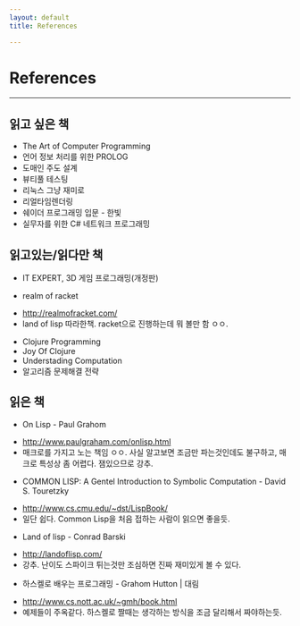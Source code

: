 ```yaml
---
layout: default
title: References

---
```


# References

---------------

## 읽고 싶은 책
* The Art of Computer Programming
* 언어 정보 처리를 위한 PROLOG
* 도매인 주도 설계
* 뷰티풀 테스팅
* 리눅스 그냥 재미로
* 리얼타임렌더링
* 쉐이더 프로그래밍 입문 - 한빛
* 실무자를 위한 C# 네트워크 프로그래밍

## 읽고있는/읽다만 책
* IT EXPERT, 3D 게임 프로그래밍(개정판)

* realm of racket
 - http://realmofracket.com/
 - land of lisp 따라한책. racket으로 진행하는데 뭐 볼만 함 ㅇㅇ.

* Clojure Programming
* Joy Of Clojure
* Understading Computation
* 알고리즘 문제해결 전략

## 읽은 책
* On Lisp - Paul Grahom
 - http://www.paulgraham.com/onlisp.html
 - 매크로를 가지고 노는 책임 ㅇㅇ. 사실 알고보면 조금만 파는것인데도 불구하고, 매크로 특성상 좀 어렵다. 잼있으므로 강추.

* COMMON LISP: A Gentel Introduction to Symbolic Computation - David S. Touretzky
 - http://www.cs.cmu.edu/~dst/LispBook/
 - 일단 쉽다. Common Lisp을 처음 접하는 사람이 읽으면 좋을듯.

* Land of lisp - Conrad Barski
 - http://landoflisp.com/
 - 강추. 난이도 스파이크 튀는것만 조심하면 진짜 재미있게 볼 수 있다.

* 하스켈로 배우는 프로그래밍 - Grahom Hutton | 대림
 - http://www.cs.nott.ac.uk/~gmh/book.html
 - 예제들이 주옥같다. 하스켈로 짤때는 생각하는 방식을 조금 달리해서 짜야하는듯.
